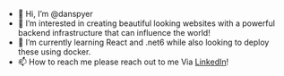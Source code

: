- 👋 Hi, I’m @danspyer
- 👀 I’m interested in creating beautiful looking websites with a powerful backend infrastructure that can influence the world!
- 🌱 I’m currently learning React and .net6 while also looking to deploy these using docker.
- 📫 How to reach me please reach out to me Via [LinkedIn](https://uk.linkedin.com/in/danspyer)! 

<!---
danspyer/danspyer is a ✨ special ✨ repository because its `README.md` (this file) appears on your GitHub profile.
You can click the Preview link to take a look at your changes.
--->
